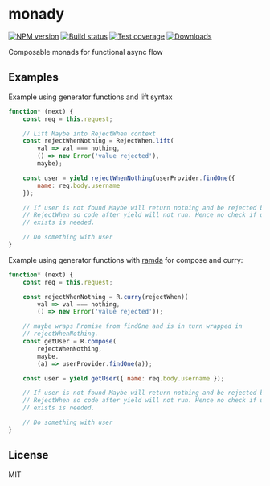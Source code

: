 # monady

[![NPM version][npm-image]][npm-url]
[![Build status][travis-image]][travis-url]
[![Test coverage][coveralls-image]][coveralls-url]
[![Downloads][downloads-image]][downloads-url]

Composable monads for functional async flow

## Examples

Example using generator functions and lift syntax

```js
function* (next) {
    const req = this.request;

    // Lift Maybe into RejectWhen context
    const rejectWhenNothing = RejectWhen.lift(
        val => val === nothing,
        () => new Error('value rejected'),
        maybe);

    const user = yield rejectWhenNothing(userProvider.findOne({
        name: req.body.username
    });

    // If user is not found Maybe will return nothing and be rejected by
    // RejectWhen so code after yield will not run. Hence no check if user
    // exists is needed.

    // Do something with user
}
```

Example using generator functions with [ramda](https://github.com/ramda/ramda) for compose and curry:

```js
function* (next) {
    const req = this.request;

    const rejectWhenNothing = R.curry(rejectWhen)(
        val => val === nothing,
        () => new Error('value rejected'));

    // maybe wraps Promise from findOne and is in turn wrapped in
    // rejectWhenNothing.
    const getUser = R.compose(
        rejectWhenNothing,
        maybe,
        (a) => userProvider.findOne(a));

    const user = yield getUser({ name: req.body.username });

    // If user is not found Maybe will return nothing and be rejected by
    // RejectWhen so code after yield will not run. Hence no check if user
    // exists is needed.

    // Do something with user
}
```

## License

MIT

[npm-image]: https://img.shields.io/npm/v/monady.svg?style=flat-square
[npm-url]: https://npmjs.org/package/monady
[travis-image]: https://img.shields.io/travis/GeorgeSapkin/monady.svg?style=flat-square
[travis-url]: https://travis-ci.org/GeorgeSapkin/monady
[coveralls-image]: https://img.shields.io/coveralls/GeorgeSapkin/monady.svg?style=flat-square
[coveralls-url]: https://coveralls.io/r/GeorgeSapkin/monady
[downloads-image]: http://img.shields.io/npm/dm/monady.svg?style=flat-square
[downloads-url]: https://npmjs.org/package/monady
